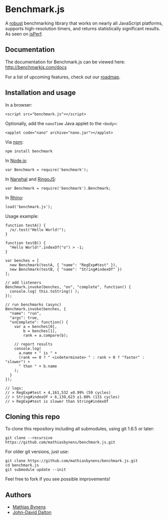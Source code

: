# Benchmark.js

A [robust](http://calendar.perfplanet.com/2010/bulletproof-javascript-benchmarks/ "Bulletproof JavaScript benchmarks") benchmarking library that works on nearly all JavaScript platforms, supports high-resolution timers, and returns statistically significant results. As seen on [jsPerf](http://jsperf.com/).

## Documentation

The documentation for Benchmark.js can be viewed here: <http://benchmarkjs.com/docs>

For a list of upcoming features, check out our [roadmap](https://github.com/mathiasbynens/benchmark.js/wiki/Roadmap).

## Installation and usage

In a browser:

    <script src="benchmark.js"></script>

Optionally, add the `nanoTime` Java applet to the `<body>`:

    <applet code="nano" archive="nano.jar"></applet>

Via [npm](http://npmjs.org/):

    npm install benchmark

In [Node.js](http://nodejs.org/):

    var Benchmark = require('benchmark');

In [Narwhal](http://narwhaljs.org/) and [RingoJS](http://ringojs.org/):

    var Benchmark = require('benchmark').Benchmark;

In [Rhino](http://www.mozilla.org/rhino/):

    load('benchmark.js');

Usage example:

    function testA() {
      /o/.test("Hello World!");
    }
    
    function testB() {
      "Hello World!".indexOf("o") > -1;
    }
    
    var benches = [
      new Benchmark(testA, { "name": "RegExp#test" }),
      new Benchmark(testB, { "name": "String#indexOf" })
    ];
    
    // add listeners
    Benchmark.invoke(benches, "on", "complete", function() {
      console.log( this.toString() );
    });
    
    // run benchmarks (async)
    Benchmark.invoke(benches, {
      "name": "run",
      "args": true,
      "onComplete": function() {
        var a = benches[0],
            b = benches[1],
            rank = a.compare(b);

        // report results
        console.log(
          a.name + " is " +
          (rank == 0 ? " <indeterminate> " : rank > 0 ? "faster" : "slower") +
          " than " + b.name
        );
      }
    });
    
    // logs:
    // > RegExp#test × 4,161,532 ±0.99% (59 cycles)
    // > String#indexOf × 6,139,623 ±1.00% (131 cycles)
    // > RegExp#test is slower than String#indexOf

## Cloning this repo

To clone this repository including all submodules, using git 1.6.5 or later:

    git clone --recursive https://github.com/mathiasbynens/benchmark.js.git

For older git versions, just use:

    git clone https://github.com/mathiasbynens/benchmark.js.git
    cd benchmark.js
    git submodule update --init

Feel free to fork if you see possible improvements!

## Authors

* [Mathias Bynens](http://mathiasbynens.be/)
* [John-David Dalton](http://allyoucanleet.com/)